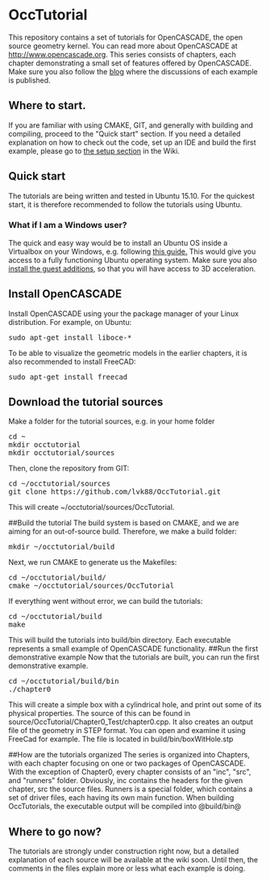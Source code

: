 # OccTutorial
This repository contains a set of tutorials for OpenCASCADE, the open source geometry kernel.
You can read more about OpenCASCADE at http://www.opencascade.org. This series consists of chapters,
each chapter demonstrating a small set of features offered by OpenCASCADE. Make sure you also follow
the [blog](http://occtutorials.wordpress.com) where the discussions of each example is published.

## Where to start.
If you are familiar with using CMAKE, GIT, and generally with building and compiling, proceed to the "Quick start" section. If you need a detailed explanation
on how to check out the code, set up an IDE and build the first example, please go to [the setup section](https://github.com/lvk88/OccTutorial/wiki/Setup) in the Wiki.

## Quick start
The tutorials are being written and tested in Ubuntu 15.10. For the quickest start, it is therefore recommended to follow the tutorials using Ubuntu. 

### What if I am a Windows user?
The quick and easy way would be to install an Ubuntu OS inside a Virtualbox on your Windows, e.g. following [this guide.](http://www.psychocats.net/ubuntu/virtualbox) This would give you access to a fully functioning Ubuntu operating system. Make sure you also [install the guest additions](http://askubuntu.com/questions/22743/how-do-i-install-guest-additions-in-a-virtualbox-vm), so that you will have access to 3D acceleration.

## Install OpenCASCADE
Install OpenCASCADE using your the package manager of your Linux distribution. For example, on Ubuntu:
<pre>
sudo apt-get install liboce-*
</pre>
To be able to visualize the geometric models in the earlier chapters, it is also recommended to install FreeCAD:
<pre>
sudo apt-get install freecad
</pre>

## Download the tutorial sources
Make a folder for the tutorial sources, e.g. in your home folder
<pre>
cd ~
mkdir occtutorial
mkdir occtutorial/sources
</pre>
Then, clone the repository from GIT:
<pre>
cd ~/occtutorial/sources
git clone https://github.com/lvk88/OccTutorial.git
</pre>
This will create ~/occtutorial/sources/OccTutorial.

##Build the tutorial
The build system is based on CMAKE, and we are aiming for an out-of-source build. Therefore, we make a build folder:
<pre>
mkdir ~/occtutorial/build
</pre>
Next, we run CMAKE to generate us the Makefiles:
<pre>
cd ~/occtutorial/build/
cmake ~/occtutorial/sources/OccTutorial
</pre>
If everything went without error, we can build the tutorials:
<pre>
cd ~/occtutorial/build
make
</pre>
This will build the tutorials into build/bin directory. Each executable represents a small example of OpenCASCADE functionality.
##Run the first demonstrative example
Now that the tutorials are built, you can run the first demonstrative example.
<pre>
cd ~/occtutorial/build/bin
./chapter0
</pre>
This will create a simple box with a cylindrical hole, and print out some of its physical properties. The source of this can be found in
source/OccTutorial/Chapter0_Test/chapter0.cpp. It also creates an output file of the geometry in STEP format. You can open and examine it
using FreeCad for example. The file is located in build/bin/boxWitHole.stp

##How are the tutorials organized
The series is organized into Chapters, with each chapter focusing on one or two packages of OpenCASCADE. With the exception of Chapter0, every chapter
consists of an "inc", "src", and "runners" folder. Obviously, inc contains the headers for the given chapter, src the source files. Runners is a special
folder, which contains a set of driver files, each having its own main function. When building OccTutorials, the executable output will be compiled into 
@build/bin@

## Where to go now?
The tutorials are strongly under construction right now, but a detailed explanation of each source will be available at the wiki soon. Until then, the comments in the
files explain more or less what each example is doing.
